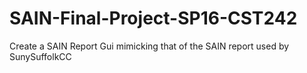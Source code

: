 # SAIN-Final-Project-SP16-CST242
Create a SAIN Report Gui mimicking that of the SAIN report used by SunySuffolkCC
